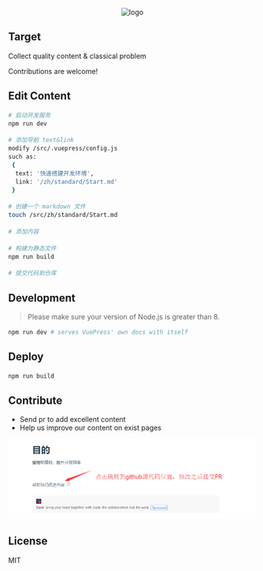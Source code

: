 <p align="center">
  <img width="280" src="https://avatars2.githubusercontent.com/u/45385327?s=400&u=ac5cd272f9c561e47651e813081d3f6a31ab5011&v=4" alt="logo">
</p>

## Target
Collect quality content & classical problem

Contributions are welcome!

## Edit Content
``` bash
# 启动开发服务
npm run dev

# 添加导航 text&link
modify /src/.vuepress/config.js
such as: 
 {
  text: '快速搭建开发环境',
  link: '/zh/standard/Start.md'
 }

# 创建一个 markdown 文件
touch /src/zh/standard/Start.md

# 添加内容

# 构建为静态文件
npm run build

# 提交代码到仓库
```

## Development

> Please make sure your version of Node.js is greater than 8.

``` bash
npm run dev # serves VuePress' own docs with itself
```

## Deploy
``` bash
npm run build
```

## Contribute
- Send pr to add excellent content
- Help us improve our content on exist pages  

![improve](/src/.vuepress/public//img/improve.png)

## License

MIT

